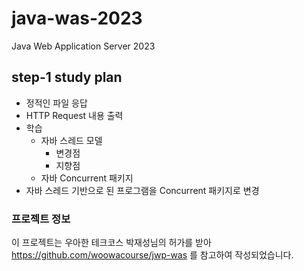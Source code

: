# java-was-2023

Java Web Application Server 2023

## step-1 study plan

- 정적인 파일 응답
- HTTP Request 내용 출력
- 학습
    - 자바 스레드 모델
        - 변경점
        - 지향점
    - 자바 Concurrent 패키지
- 자바 스레드 기반으로 된 프로그램을 Concurrent 패키지로 변경

### 프로젝트 정보 

이 프로젝트는 우아한 테크코스 박재성님의 허가를 받아 https://github.com/woowacourse/jwp-was 
를 참고하여 작성되었습니다.
